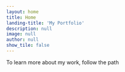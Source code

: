 ```yaml
---
layout: home
title: Home
landing-title: 'My Portfolio'
description: null
image: null
author: null
show_tile: false
---
```


To learn more about my work, follow the path